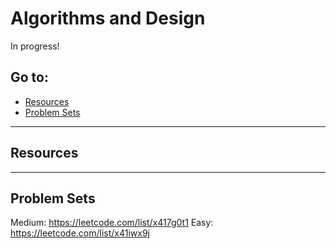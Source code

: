 # Algorithms and Design

In progress!

## Go to:
 * [Resources](#resources)
 * [Problem Sets](#problem-sets)

___

## Resources

___

## Problem Sets
Medium: https://leetcode.com/list/x417g0t1
Easy: https://leetcode.com/list/x41iwx9j

